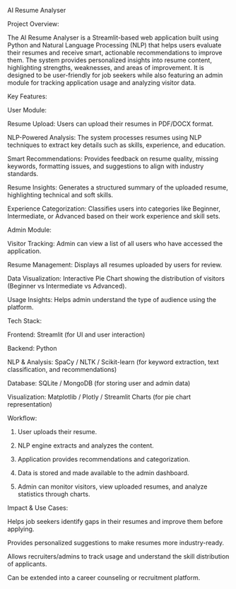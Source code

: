 AI Resume Analyser

Project Overview:

The AI Resume Analyser is a Streamlit-based web application built using Python and Natural Language Processing (NLP) that helps users evaluate their resumes and receive smart, actionable recommendations to improve them. The system provides personalized insights into resume content, highlighting strengths, weaknesses, and areas of improvement. It is designed to be user-friendly for job seekers while also featuring an admin module for tracking application usage and analyzing visitor data.

Key Features:

User Module:

Resume Upload: Users can upload their resumes in PDF/DOCX format.

NLP-Powered Analysis: The system processes resumes using NLP techniques to extract key details such as skills, experience, and education.

Smart Recommendations: Provides feedback on resume quality, missing keywords, formatting issues, and suggestions to align with industry standards.

Resume Insights: Generates a structured summary of the uploaded resume, highlighting technical and soft skills.

Experience Categorization: Classifies users into categories like Beginner, Intermediate, or Advanced based on their work experience and skill sets.

Admin Module:

Visitor Tracking: Admin can view a list of all users who have accessed the application.

Resume Management: Displays all resumes uploaded by users for review.

Data Visualization: Interactive Pie Chart showing the distribution of visitors (Beginner vs Intermediate vs Advanced).

Usage Insights: Helps admin understand the type of audience using the platform.

Tech Stack:

Frontend: Streamlit (for UI and user interaction)

Backend: Python

NLP & Analysis: SpaCy / NLTK / Scikit-learn (for keyword extraction, text classification, and recommendations)

Database: SQLite / MongoDB (for storing user and admin data)

Visualization: Matplotlib / Plotly / Streamlit Charts (for pie chart representation)

Workflow:

1. User uploads their resume.

2. NLP engine extracts and analyzes the content.

3. Application provides recommendations and categorization.

4. Data is stored and made available to the admin dashboard.

5. Admin can monitor visitors, view uploaded resumes, and analyze statistics through charts.

Impact & Use Cases:

Helps job seekers identify gaps in their resumes and improve them before applying.

Provides personalized suggestions to make resumes more industry-ready.

Allows recruiters/admins to track usage and understand the skill distribution of applicants.

Can be extended into a career counseling or recruitment platform.
